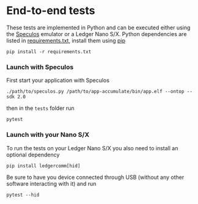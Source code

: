 # End-to-end tests

These tests are implemented in Python and can be executed either using the [Speculos](https://github.com/LedgerHQ/speculos) emulator or a Ledger Nano S/X.
Python dependencies are listed in [requirements.txt](requirements.txt), install them using [pip](https://pypi.org/project/pip/)

```
pip install -r requirements.txt
```

### Launch with Speculos

First start your application with Speculos

```
./path/to/speculos.py /path/to/app-accumulate/bin/app.elf --ontop --sdk 2.0
```

then in the `tests` folder run

```
pytest
```

### Launch with your Nano S/X

To run the tests on your Ledger Nano S/X you also need to install an optional dependency

```
pip install ledgercomm[hid]
```

Be sure to have you device connected through USB (without any other software interacting with it) and run

```
pytest --hid
```
